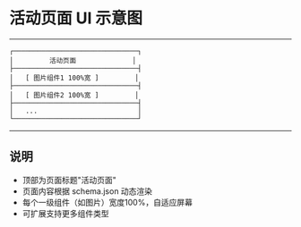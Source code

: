 # 活动页面 UI 示意图

---

```
┌───────────────────────────────┐
│         活动页面              │
├───────────────────────────────┤
│   [ 图片组件1 100%宽 ]         │
├───────────────────────────────┤
│   [ 图片组件2 100%宽 ]         │
├───────────────────────────────┤
│   ...                         │
└───────────────────────────────┘
```

---

## 说明
- 顶部为页面标题"活动页面"
- 页面内容根据 schema.json 动态渲染
- 每个一级组件（如图片）宽度100%，自适应屏幕
- 可扩展支持更多组件类型 